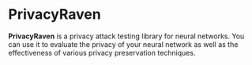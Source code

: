 # PrivacyRaven

**PrivacyRaven** is a privacy attack testing library for neural networks. You can use it to evaluate the privacy of your neural network as well as the effectiveness of various privacy preservation techniques. 
